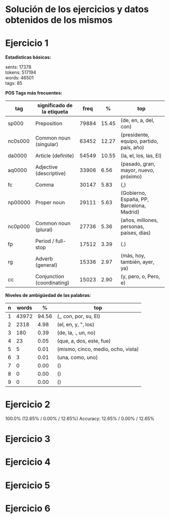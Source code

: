 Solución de los ejercicios y datos obtenidos de los mismos
=============
__Ejercicio 1__
========

**Estadísticas básicas:**

sents: 17378<br>
tokens: 517194<br>
words: 46501<br>
tags: 85<br>

**POS Tags más frecuentes:**

|tag	 |significado de la etiqueta|freq	|%     |top|
|---|---|---|---|---|
|sp000	 |Preposition|79884	|15.45 |(de, en, a, del, con)|
|nc0s000 |Common noun (singular)|63452	|12.27 |(presidente, equipo, partido, país, año)|
|da0000	 |Article (definite)|54549	|10.55 |(la, el, los, las, El)|
|aq0000	 |Adjective (descriptive)|33906	|6.56  |(pasado, gran, mayor, nuevo, próximo)|
|fc	 |Comma|30147	|5.83  |(,)|
|np00000 |Proper noun|29111	|5.63  |(Gobierno, España, PP, Barcelona, Madrid)||
|nc0p000 |Common noun (plural)|27736	|5.36  |(años, millones, personas, países, días)
|fp	 |Period / full-stop|17512	|3.39  |(.)|
|rg	 |Adverb (general)|15336	|2.97  |(más, hoy, también, ayer, ya)|
|cc	 |Conjunction (coordinating)|15023	|2.90  |(y, pero, o, Pero, e)|

**Niveles de ambigüedad de las palabras:**

|n	|words	|%	|top|
|---|---|---|---|
|1	|43972	|94.56	|(,, con, por, su, El)|
|2	|2318	|4.98	|(el, en, y, ", los)|
|3	|180	|0.39	|(de, la, ., un, no)|
|4	|23	|0.05	|(que, a, dos, este, fue)|
|5	|5	|0.01	|(mismo, cinco, medio, ocho, vista)|
|6	|3	|0.01	|(una, como, uno)|
|7	|0	|0.00	|()|
|8	|0	|0.00	|()|
|9	|0	|0.00	|()|


__Ejercicio 2__
========

100.0% (12.65% / 0.00% / 12.65%)
Accuracy: 12.65% / 0.00% / 12.65%

__Ejercicio 3__
========

__Ejercicio 4__
========

__Ejercicio 5__
========

__Ejercicio 6__
========
